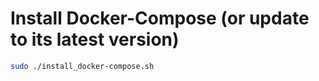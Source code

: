 # Install Docker-Compose (or update to its latest version)  <br />

```bash
sudo ./install_docker-compose.sh
```

